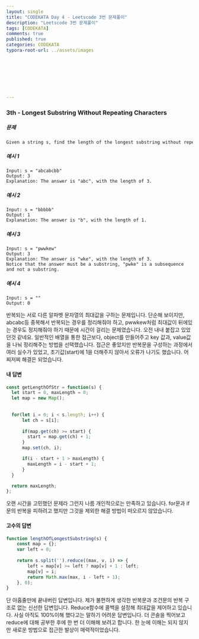 ```yaml
---
layout: single
title: "CODEKATA Day 4 - Leetscode 3번 문제풀이"
description: "Leetscode 3번 문제풀이"
tags: [CODEKATA]
comments: true
published: true
categories: CODEKATA
typora-root-url: ../assets/images








---
```


###  3th - Longest Substring Without Repeating Characters

##### 문제

```markdown
Given a string s, find the length of the longest substring without repeating characters.
```



##### 예시 1

```
Input: s = "abcabcbb"
Output: 3
Explanation: The answer is "abc", with the length of 3.
```



##### 예시 2

```
Input: s = "bbbbb"
Output: 1
Explanation: The answer is "b", with the length of 1.
```



##### 예시 3

```
Input: s = "pwwkew"
Output: 3
Explanation: The answer is "wke", with the length of 3.
Notice that the answer must be a substring, "pwke" is a subsequence and not a substring.
```



##### 예시 4

```
Input: s = ""
Output: 0
```

 반복되는 서로 다른 알파벳 문자열의 최대값을 구하는 문제입니다. 단순해 보이지만, abcabc등 중복해서 반복되는 경우를 정리해줘야 하고, pwwkew처럼 최대값이 뒤에있는 경우도 정지해줘야 하기 때문에 시간이 걸리는 문제였습니다. 오전 내내 붙잡고 있었던것 같네요. 일반적인 배열을 통한 접근보다, object를 만들어주고 key 값과, value값을 나눠 정리해주는 방법을 선택했습니다. 접근은 좋았지만 반복문을 구성하는 과정에서 여러 실수가 있었고, 초기값(start)에 1을 더해주지 않아서 오류가 나기도 했습니다. 어찌저찌 해결은 되었습니다.

 

#### 내 답변

```js
const getLengthOfStr = function(s) {
  let start = 0, maxLength = 0;
  let map = new Map();
  
  
  for(let i = 0; i < s.length; i++) {
      let ch = s[i];
      
      if(map.get(ch) >= start) {
        start = map.get(ch) + 1;
      }
      map.set(ch, i);

      if(i - start + 1 > maxLength) {
        maxLength = i - start + 1;
      }
  }

  return maxLength;
};
```

 오랜 시간을 고민했던 문제라 그런지 나름 개인적으로는 만족하고 있습니다. for문과 if문의 반복을 피하려고 했지만 그것을 제외한 해결 방법이 떠오르지 않았습니다.



#### 고수의 답변

```js
function lengthOfLongestSubstring(s) {
    const map = {};
    var left = 0;
    
    return s.split('').reduce((max, v, i) => {
        left = map[v] >= left ? map[v] + 1 : left;
        map[v] = i;
        return Math.max(max, i - left + 1);
    }, 0);
}
```

단 아홉줄만에 끝내버린 답변입니다. 제가 불편하게 생각한 반복문과 조건문의 반복 구조로 없는 신선한 답변입니다. Reduce함수에 콜백을 설정해 최대값을 제어하고 있습니다. 사실 아직도 100%이해 했다고는 말하기 어려운 답변입니다. 더 콘솔을 찍어보고 reduce에 대해 공부한 후에 한 번 더 이해해 보려고 합니다. 한 눈에 이해는 되지 않지만 새로운 방법으로 접근한 발상이 매력적이었습니다.